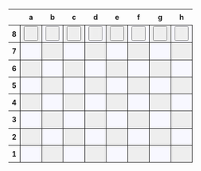 <html>
    <head>
        <title></title>
        <meta charset="UTF-8">
        <style>
            .chess-board { border-spacing: 0; border-collapse: collapse; }
            .chess-board th { padding: .5em; }
            .chess-board td { border: 1px solid; width: 2em; height: 2em; }
            .chess-board .light { background: #eee; }
            .chess-board .dark { background: #F8F8FF; }
        </style>
    </head>
    <body>
        <table class="chess-board">
            <tbody>
                <tr>
                    <th></th>
                    <th>a</th>
                    <th>b</th>
                    <th>c</th>
                    <th>d</th>
                    <th>e</th>
                    <th>f</th>
                    <th>g</th>
                    <th>h</th>
                </tr>
                <tr>
                    <th>8</th>
                    <td class="light">
                      <button type="button" onclick="put(1,1)">
                        <img id="r1c1" src="assets/empty-pawn.jpg" height="20px" width="30px">
                      </button>
                    </td>
                    <td class="dark">
                      <button type="button" onclick="putD(1,2)">
                        <img id="r1c2" src="assets/empty-pawn.jpg" height="20px" width="30px">
                      </button>
                    </td>
                    <td class="light">
                      <button type="button" onclick="put(1,3)">
                        <img id="r1c1" src="assets/empty-pawn.jpg" height="20px" width="30px">
                      </button>
                    </td>
                    <td class="dark">
                      <button type="button" onclick="put(1,4)">
                        <img id="r1c1" src="assets/empty-pawn.jpg" height="20px" width="30px">
                      </button>
                    </td>
                    <td class="light">
                      <button type="button" onclick="put(1,5)">
                        <img id="r1c1" src="assets/empty-pawn.jpg" height="20px" width="30px">
                      </button>
                    </td>
                    <td class="dark">
                      <button type="button" onclick="put(1,6)">
                        <img id="r1c1" src="assets/empty-pawn.jpg" height="20px" width="30px">
                      </button>
                    </td>
                    <td class="light">
                      <button type="button" onclick="put(1,7)">
                        <img id="r1c1" src="assets/empty-pawn.jpg" height="20px" width="30px">
                      </button>
                    </td>
                    <td class="dark">
                      <button type="button" onclick="put(1,8)">
                        <img id="r1c1" src="assets/empty-pawn.jpg" height="20px" width="30px">
                      </button>
                    </td>
                </tr>
                <tr>
                    <th>7</th>
                    <td class="dark"></td>
                    <td class="light"></td>
                    <td class="dark"></td>
                    <td class="light"></td>
                    <td class="dark"></td>
                    <td class="light"></td>
                    <td class="dark"></td>
                    <td class="light"></td>
                </tr>
                <tr>
                    <th>6</th>
                    <td class="light"></td>
                    <td class="dark"></td>
                    <td class="light"></td>
                    <td class="dark"></td>
                    <td class="light"></td>
                    <td class="dark"></td>
                    <td class="light"></td>
                    <td class="dark"></td>
                </tr>
                <tr>
                    <th>5</th>
                    <td class="dark"></td>
                    <td class="light"></td>
                    <td class="dark"></td>
                    <td class="light"></td>
                    <td class="dark"></td>
                    <td class="light"></td>
                    <td class="dark"></td>
                    <td class="light"></td>
                </tr>
                <tr>
                    <th>4</th>
                    <td class="light"></td>
                    <td class="dark"></td>
                    <td class="light"></td>
                    <td class="dark"></td>
                    <td class="light"></td>
                    <td class="dark"></td>
                    <td class="light"></td>
                    <td class="dark"></td>
                </tr>
                <tr>
                    <th>3</th>
                    <td class="dark"></td>
                    <td class="light"></td>
                    <td class="dark"></td>
                    <td class="light"></td>
                    <td class="dark"></td>
                    <td class="light"></td>
                    <td class="dark"></td>
                    <td class="light"></td>
                </tr>
                <tr>
                    <th>2</th>
                    <td class="light"></td>
                    <td class="dark"></td>
                    <td class="light"></td>
                    <td class="dark"></td>
                    <td class="light"></td>
                    <td class="dark"></td>
                    <td class="light"></td>
                    <td class="dark"></td>
                </tr>
                <tr>
                    <th>1</th>
                    <td class="dark"></td>
                    <td class="light"></td>
                    <td class="dark"></td>
                    <td class="light"></td>
                    <td class="dark"></td>
                    <td class="light"></td>
                    <td class="dark"></td>
                    <td class="light"></td>
                </tr>
            </tbody>
        </table>
      <script>
        async function put(row, column) {
          document.getElementById("r"+row+"c"+column).src = "assets/red-pawn.jpg";
        }
        async function putD(row, column) {
          document.getElementById("r"+row+"c"+column).src = "assets/dark-pawn.jpg";
        }
      </script>
    </body>
</html>
